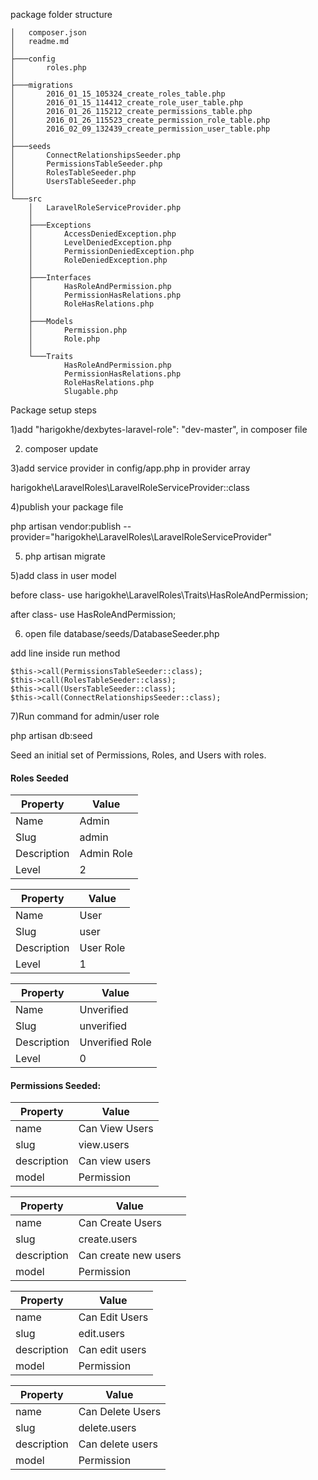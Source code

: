 package folder structure

	
	│   composer.json
	│   readme.md
	│
	├───config
	│       roles.php
	│
	├───migrations
	│       2016_01_15_105324_create_roles_table.php
	│       2016_01_15_114412_create_role_user_table.php
	│       2016_01_26_115212_create_permissions_table.php
	│       2016_01_26_115523_create_permission_role_table.php
	│       2016_02_09_132439_create_permission_user_table.php
	│
	├───seeds
	│       ConnectRelationshipsSeeder.php
	│       PermissionsTableSeeder.php
	│       RolesTableSeeder.php
	│       UsersTableSeeder.php
	│
	└───src
		│   LaravelRoleServiceProvider.php
		│
		├───Exceptions
		│       AccessDeniedException.php
		│       LevelDeniedException.php
		│       PermissionDeniedException.php
		│       RoleDeniedException.php
		│
		├───Interfaces
		│       HasRoleAndPermission.php
		│       PermissionHasRelations.php
		│       RoleHasRelations.php
		│
		├───Models
		│       Permission.php
		│       Role.php
		│
		└───Traits
				HasRoleAndPermission.php
				PermissionHasRelations.php
				RoleHasRelations.php
				Slugable.php

 Package setup steps
 
1)add "harigokhe/dexbytes-laravel-role": "dev-master", in  composer file

2) composer update

3)add service provider in config/app.php in provider array 

 harigokhe\LaravelRoles\LaravelRoleServiceProvider::class
 
4)publish your package file 

php artisan vendor:publish --provider="harigokhe\LaravelRoles\LaravelRoleServiceProvider"

5) php artisan migrate

5)add class in user model

before class-  use harigokhe\LaravelRoles\Traits\HasRoleAndPermission;

after class-	use HasRoleAndPermission;


6) open file database/seeds/DatabaseSeeder.php 

add line inside run method

	$this->call(PermissionsTableSeeder::class);
	$this->call(RolesTableSeeder::class);
	$this->call(UsersTableSeeder::class);
	$this->call(ConnectRelationshipsSeeder::class);

7)Run command for admin/user role

php artisan db:seed 

	
	
 Seed an initial set of Permissions, Roles, and Users with roles. 
 #### Roles Seeded
|Property|Value|
|----|----|
|Name| Admin|
|Slug| admin|
|Description| Admin Role|
|Level| 2|

|Property|Value|
|----|----|
|Name| User|
|Slug| user|
|Description| User Role|
|Level| 1|

|Property|Value|
|----|----|
|Name| Unverified|
|Slug| unverified|
|Description| Unverified Role|
|Level| 0|

#### Permissions Seeded:
|Property|Value|
|----|----|
|name|Can View Users|
|slug|view.users|
|description|Can view users|
|model|Permission|

|Property|Value|
|----|----|
|name|Can Create Users|
|slug|create.users|
|description|Can create new users|
|model|Permission|

|Property|Value|
|----|----|
|name|Can Edit Users|
|slug|edit.users|
|description|Can edit users|
|model|Permission|

|Property|Value|
|----|----|
|name|Can Delete Users|
|slug|delete.users|
|description|Can delete users|
|model|Permission|


